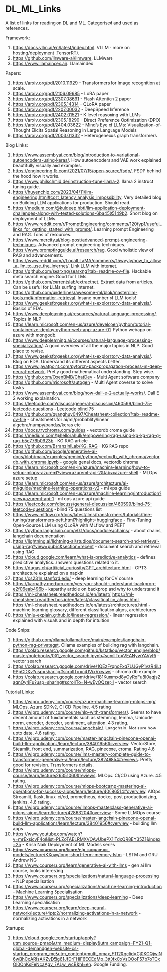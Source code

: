# DL_ML_Links
A list of links for reading on DL and ML. Categorised and used as references.


Framework:
1. https://docs.vllm.ai/en/latest/index.html. VLLM - more on hosting/deployment (TensorRT).
2. https://github.com/llmware-ai/llmware. LLMware
3. https://www.llamaindex.ai/. Llamaindex

Papers:
1. https://arxiv.org/pdf/2010.11929 - Transformers for Image recognition at scale.
2. https://arxiv.org/pdf/2106.09685 - LoRA paper
3. https://arxiv.org/pdf/2307.08691 - Flash Attention 2 paper
4. https://arxiv.org/pdf/2305.14314 - QLoRA paper
5. https://arxiv.org/pdf/2207.00032 - DeepSpeed Inference
6. https://arxiv.org/pdf/2402.01521 - K level reasoning with LLMs
7. https://arxiv.org/pdf/2305.18290 - Direct Preference Optimization (DPO)
8. https://arxiv.org/pdf/2404.03622 - Mind’s Eye of LLMs: Visualization-of-Thought Elicits Spatial Reasoning in Large Language Models
9. https://arxiv.org/pdf/2003.01332 - Heterogeneous graph transformers

Blog Links:
1. https://www.assemblyai.com/blog/introduction-to-variational-autoencoders-using-keras/. How autoencoders and VAE work explained beautifully visually and examples.
2. https://engineering.fb.com/2021/07/15/open-source/fsdp/. FSDP behind the hood how it works.
3. https://www.philschmid.de/instruction-tune-llama-2. llama 2 instruct tuning guide.
4. https://huyenchip.com/2023/04/11/llm-engineering.html#cost_latency_analysis_impossibility. Very detailed blog on Building LLM applications for production. Should read.
5. https://medium.com/@kuldeep.hbti/llm-application-deployment-challenges-along-with-tested-solutions-6ba4505149b2. Short blog on deployment of LLMs.
6. https://www.reddit.com/r/PromptEngineering/comments/120fyp1/useful_links_for_getting_started_with_prompt/. Learning prompt Engineering and RAG. Tons of resources.
7. https://www.mercity.ai/blog-post/advanced-prompt-engineering-techniques. Advanced prompt engineering techniques.
8. https://www.promptingguide.ai/research/rag. Good wholistic view of RAG and advancements.
9. https://www.reddit.com/r/LocalLLaMA/comments/15wyyly/how_to_allow_a_llm_to_use_the_internet/. Link LLM with internet.
10. https://github.com/searxng/searxng?tab=readme-ov-file. Hackable meta search engine. Good for LLMs.
11. https://github.com/currentslab/extractnet. Extract data from articles. Can be useful for LLMs surfing internet.
12. https://github.com/underlines/awesome-ml/blob/master/llm-tools.md#information-retrieval. Insane number of LLM tools!
13. https://www.geeksforgeeks.org/what-is-exploratory-data-analysis/. Basics of EDA.
14. https://www.deeplearning.ai/resources/natural-language-processing/. Topics in NLP
15. https://learn.microsoft.com/en-us/azure/developer/python/tutorial-containerize-deploy-python-web-app-azure-01. Python webapp on azure with mongodb.
16. https://www.deeplearning.ai/courses/natural-language-processing-specialization/. A good overview of all the major topics in NLP. Good place to revise.
17. https://www.geeksforgeeks.org/what-is-exploratory-data-analysis/. Blog on EDA. Understand its different aspects better.
18. https://www.javatpoint.com/pytorch-backpropagation-process-in-deep-neural-network. Pretty good mathematical understanding. Step wise.
19. https://github.com/OpenBMB/ChatDev - Multi Agent software company
20. https://github.com/microsoft/autogen - Multi Agent coverse to solve tasks
21. https://www.assemblyai.com/blog/how-dall-e-2-actually-works/. Dall E 2 working explaination.
22. https://leetcode.com/discuss/general-discussion/460599/blind-75-leetcode-questions - Leetcode blind 75
23. https://github.com/quanghuy0497/Cheatsheet-collection?tab=readme-ov-file - cheatsheets for ai/ml/probablity/linear algebra/numpy/pandas/keras etc
24. https://docs.trychroma.com/guides - vectordb croma guide
25. https://medium.com/@hellorahulk/empowering-rag-using-kg-kg-rag-g-rag-b5c776b0923b - KG RAG article
26. https://github.com/BaranziniLab/KG_RAG - KG RAG repo
27. https://github.com/google/generative-ai-docs/blob/main/examples/gemini/python/vectordb_with_chroma/vectordb_with_chroma.ipynb - google genai docs, vectordb chroma
28. https://learn.microsoft.com/en-in/azure/machine-learning/how-to-setup-mlops-azureml?view=azureml-api-2&tabs=azure-shell - MLOps azure setup
29. https://learn.microsoft.com/en-us/azure/architecture/ai-ml/guide/machine-learning-operations-v2 - ml ops guide
30. https://learn.microsoft.com/en-us/azure/machine-learning/introduction?view=azureml-api-1 - ml ops azure api guide
31. https://leetcode.com/discuss/general-discussion/460599/blind-75-leetcode-questions - blind 75 questions list
32. https://www.mlflow.org/docs/latest/llms/transformers/tutorials/fine-tuning/transformers-peft.html?highlight=huggingface - Fine-Tuning Open-Source LLM using QLoRA with MLflow and PEFT
33. https://python.langchain.com/v0.1/docs/modules/chains/ - about chains, langchain documentation
34. https://lightning.ai/lightning-ai/studios/document-search-and-retrieval-using-rag?view=public&section=recent - document search and retrieval using RAG
35. https://cloud.google.com/learn/what-is-predictive-analytics - defines predictive analytics. answers questions related to it.
36. https://dugas.ch/artificial_curiosity/GPT_architecture.html - GPT3 architecture explained on a napkin
37. https://cs231n.stanford.edu/ - deep learning for CV course
38. https://karpathy.medium.com/yes-you-should-understand-backprop-e2f06eab496b - kaparthy article on backprop and why to understand it
39. https://ml-cheatsheet.readthedocs.io/en/latest/, https://ml-cheatsheet.readthedocs.io/en/latest/classification_algos.html, https://ml-cheatsheet.readthedocs.io/en/latest/architectures.html - machine learning glossary, different classification algos, architectures
40. https://mlu-explain.github.io/linear-regression/ - linear regression explained with visuals and in depth for intuition

Code Snips:
1. https://github.com/ollama/ollama/tree/main/examples/langchain-python-rag-privategpt. Ollama examples of building rag with langchain.
2.  https://colab.research.google.com/github/kstathou/vector_engine/blob/master/notebooks/001_vector_search.ipynb#scrollTo=VEANywYAVyRi - vector search
3. https://colab.research.google.com/drive/1QEzFyqnoFxq7LUGyP1vzR4iLt9PpCDXv?usp=sharing#scrollTo=ciUVixVxwiws - chroma db example
4. https://colab.research.google.com/drive/181Kummxd8yOyRqFu8I0aqjs2aqnOy4Fu?usp=sharing#scrollTo=N-wEyOQzepiI - vector search


Tutorial Links:
1. https://wipro.udemy.com/course/azure-machine-learning-mlops-mg/ MLOps. Azure SDKv2, CI CD Pipeline. 4.5 rating
2. https://wipro.udemy.com/course/nlp-with-transformers/. Seems to have decent amount of fundamentals such as stemming, lemma, Unicode norm, encoder, decoder, sentiment, attention. 4.3 rating.
3. https://wipro.udemy.com/course/langchain/. Langchain. Not sure how upto date. 4.6 rating.
4. https://wipro.udemy.com/course/master-langchain-pinecone-openai-build-llm-applications/learn/lecture/38401956#overview. VectorStore, Steamlit, front end, summarization, RAG, pinecone, croma. Rating 4.6
5. https://wipro.udemy.com/course/llms-mastery-complete-guide-to-transformers-generative-ai/learn/lecture/38249854#reviews. Pretty good for revision. Transformers details.
6. https://wipro.udemy.com/course/mlops-course/learn/lecture/26351060#reviews. MLOps. CI/CD using Azure. 4.5 rating.
7. https://wipro.udemy.com/course/mlops-bootcamp-mastering-ai-operations-for-success-aiops/learn/lecture/40086514#overview. AIOps. Streamlit, flask, linux, ci/cd, prometheus, docker, post productionizing, jenkins. 4.6 rating.
8. https://wipro.udemy.com/course/llmops-masterclass-generative-ai-mlops-aiops/learn/lecture/42863204#overview - Some LLMOps course
9. https://wipro.udemy.com/course/master-langchain-pinecone-openai-build-llm-applications/learn/lecture/38401956#overview - building llm apps
10. https://www.youtube.com/watch?v=mrExsjcvF4o&list=PLZoTAELRMXVOAvUbePX1lTdxQR8EY35Z1&index=25 - Krish Naik Deployment of ML Models series
11. https://www.coursera.org/learn/nlp-sequence-models/lecture/KXoay/long-short-term-memory-lstm - LSTM and GRU Andrew NG
12. https://www.coursera.org/learn/generative-ai-with-llms - gen ai llm course, looks interesting
13. https://www.coursera.org/specializations/natural-language-processing - NLP specialisation
14. https://www.coursera.org/specializations/machine-learning-introduction - Machine Learning Specialisation
15. https://www.coursera.org/specializations/deep-learning - Deep Learning specialisation
16. https://www.coursera.org/learn/deep-neural-network/lecture/4ptp2/normalizing-activations-in-a-network - normalizing activations in a network

Startups:
1. https://cloud.google.com/startup/apply?utm_source=pmax&utm_medium=display&utm_campaign=FY21-Q1-global-demandgen-website-cs-startup_program_mc&utm_content=multi_pmax_FTI2&gclid=Cj0KCQjwlN6wBhCcARIsAKZvD5ig61JfDrFHiF6ECEdMp_3tt0fxCxVsOOoF57b7oTCxOl0OnKsFeNcaAgv_EALw_wcB&hl=en. Google Funding.
